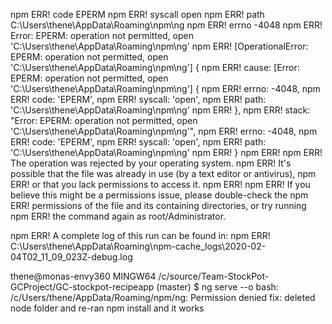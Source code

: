 npm ERR! code EPERM
npm ERR! syscall open
npm ERR! path C:\Users\thene\AppData\Roaming\npm\ng
npm ERR! errno -4048
npm ERR! Error: EPERM: operation not permitted, open 'C:\Users\thene\AppData\Roaming\npm\ng'
npm ERR!  [OperationalError: EPERM: operation not permitted, open 'C:\Users\thene\AppData\Roaming\npm\ng'] {
npm ERR!   cause: [Error: EPERM: operation not permitted, open 'C:\Users\thene\AppData\Roaming\npm\ng'] {
npm ERR!     errno: -4048,
npm ERR!     code: 'EPERM',
npm ERR!     syscall: 'open',
npm ERR!     path: 'C:\\Users\\thene\\AppData\\Roaming\\npm\\ng'
npm ERR!   },
npm ERR!   stack: "Error: EPERM: operation not permitted, open 'C:\\Users\\thene\\AppData\\Roaming\\npm\\ng'",
npm ERR!   errno: -4048,
npm ERR!   code: 'EPERM',
npm ERR!   syscall: 'open',
npm ERR!   path: 'C:\\Users\\thene\\AppData\\Roaming\\npm\\ng'
npm ERR! }
npm ERR!
npm ERR! The operation was rejected by your operating system.
npm ERR! It's possible that the file was already in use (by a text editor or antivirus),
npm ERR! or that you lack permissions to access it.
npm ERR! 
npm ERR! If you believe this might be a permissions issue, please double-check the
npm ERR! permissions of the file and its containing directories, or try running  
npm ERR! the command again as root/Administrator.

npm ERR! A complete log of this run can be found in:
npm ERR!     C:\Users\thene\AppData\Roaming\npm-cache\_logs\2020-02-04T02_11_09_023Z-debug.log

thene@monas-envy360 MINGW64 /c/source/Team-StockPot-GCProject/GC-stockpot-recipeapp (master)
$ ng serve --o
bash: /c/Users/thene/AppData/Roaming/npm/ng: Permission denied
fix: deleted node folder and re-ran npm install and it works 